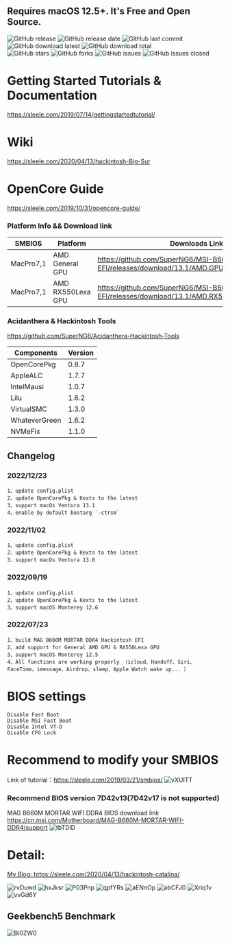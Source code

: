 ## Requires macOS 12.5+. It's Free and Open Source.  

![GitHub release](https://img.shields.io/github/v/release/superng6/MSI-B660-Monterey-EFI?style=flat-square)
![GitHub release date](https://img.shields.io/github/release-date/superng6/MSI-B660-Monterey-EFI?style=flat-square)
![GitHub last commit](https://img.shields.io/github/last-commit/superng6/MSI-B660-Monterey-EFI?style=flat-square)
![GitHub download latest](https://img.shields.io/github/downloads/superng6/MSI-B660-Monterey-EFI/latest/total?style=flat-square)
![GitHub download total](https://img.shields.io/github/downloads/superng6/MSI-B660-Monterey-EFI/total?style=flat-square)  
![GitHub stars](https://img.shields.io/github/stars/superng6/MSI-B660-Monterey-EFI?style=flat-square)
![GitHub forks](https://img.shields.io/github/forks/superng6/MSI-B660-Monterey-EFI?style=flat-square)
![GitHub issues](https://img.shields.io/github/issues/superng6/MSI-B660-Monterey-EFI?style=flat-square)
![GitHub issues closed](https://img.shields.io/github/issues-closed/superng6/MSI-B660-Monterey-EFI?style=flat-square)

# Getting Started Tutorials & Documentation  
https://sleele.com/2019/07/14/gettingstartedtutorial/

# Wiki  
https://sleele.com/2020/04/13/hackintosh-Big-Sur

# OpenCore Guide  
https://sleele.com/2019/10/31/opencore-guide/

### Platform Info && Download link

| SMBIOS        | Platform           | Downloads Link | 
| ------------- | ------------------ |  ------------ | 
| MacPro7,1      | AMD General GPU   | https://github.com/SuperNG6/MSI-B660-Monterey-EFI/releases/download/13.1/AMD.GPU.MacPro7.1.zip | 
| MacPro7,1      | AMD RX550Lexa GPU | https://github.com/SuperNG6/MSI-B660-Monterey-EFI/releases/download/13.1/AMD.RX550Lexa.MacPro7.1.zip | 

### Acidanthera & Hackintosh Tools  
https://github.com/SuperNG6/Acidanthera-Hackintosh-Tools  

| Components    | Version               |
| ------------- | --------------------- |
| OpenCorePkg   | 0.8.7    | 
| AppleALC      | 1.7.7       |
| IntelMausi    | 1.0.7     |
| Lilu          | 1.6.2           |
| VirtualSMC    | 1.3.0     |
| WhateverGreen | 1.6.2  |
| NVMeFix       | 1.1.0        |
    

## Changelog
### 2022/12/23

    1、update config.plist
    2、update OpenCorePkg & Kexts to the latest
    3、support macOs Ventura 13.1
    4、enable by default bootarg `-ctrsm`

### 2022/11/02

    1、update config.plist
    2、update OpenCorePkg & Kexts to the latest
    3、support macOs Ventura 13.0


### 2022/09/19

    1、update config.plist
    2、update OpenCorePkg & Kexts to the latest
    3、support macOS Monterey 12.6
    
### 2022/07/23

    1、build MAG B660M MORTAR DDR4 Hackintosh EFI
    2、add support for General AMD GPU & RX550Lexa GPU
    3、support macOS Monterey 12.5
    4、All functions are working properly （icloud、Handoff、Siri、FaceTime、imessage、Airdrop、sleep、Apple Watch wake up... ）
    
# BIOS settings

    Disable Fast Boot
    Disable MSI Fast Boot
    Disable Intel VT-D
    Disable CFG Lock

# Recommend to modify your SMBIOS
Link of tutorial：https://sleele.com/2019/03/21/smbios/
![vXUITT](https://cdn.jsdelivr.net/gh/SuperNG6/pic@master/uPic/vXUITT.png)

### Recommend BIOS version 7D42v13(7D42v17 is not supported)
MAG B660M MORTAR WIFI DDR4 BIOS download link https://cn.msi.com/Motherboard/MAG-B660M-MORTAR-WIFI-DDR4/support
![tbTDlD](https://cdn.jsdelivr.net/gh/SuperNG6/pic@master/uPic/tbTDlD.png)

# Detail:
[My Blog: https://sleele.com/2020/04/13/hackintosh-catalina/ ](https://sleele.com/2020/04/13/hackintosh-catalina/ "Blog")

![rvDuwd](https://cdn.jsdelivr.net/gh/SuperNG6/pic@master/uPic/rvDuwd.png)
![hxJksr](https://cdn.jsdelivr.net/gh/SuperNG6/pic@master/uPic/hxJksr.png)
![P03Pnp](https://cdn.jsdelivr.net/gh/SuperNG6/pic@master/uPic/P03Pnp.png)
![qpfYRs](https://cdn.jsdelivr.net/gh/SuperNG6/pic@master/uPic/qpfYRs.png)
![aENnOp](https://cdn.jsdelivr.net/gh/SuperNG6/pic@master/uPic/aENnOp.png)
![abCFJ0](https://cdn.jsdelivr.net/gh/SuperNG6/pic@master/uPic/abCFJ0.png)
![Xriq1v](https://cdn.jsdelivr.net/gh/SuperNG6/pic@master/uPic/Xriq1v.png)
![vvGd6Y](https://cdn.jsdelivr.net/gh/SuperNG6/pic@master/uPic/vvGd6Y.png)

## Geekbench5 Benchmark
![Bi0ZW0](https://cdn.jsdelivr.net/gh/SuperNG6/pic@master/uPic/Bi0ZW0.png)

